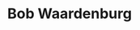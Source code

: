 ---
order: 35
category: residents
layout: post
title: Bob Waardenburg
profession: drawing / installations
website: www.bobwaardenburg.com
---